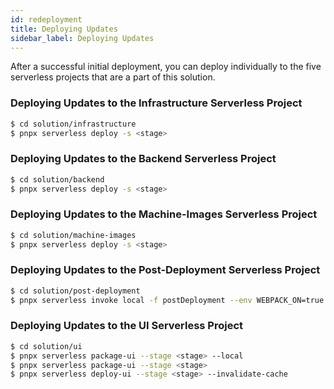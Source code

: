 ```yaml
---
id: redeployment
title: Deploying Updates
sidebar_label: Deploying Updates
---
```


After a successful initial deployment, you can deploy individually to the five serverless projects that are a part of this solution. 

### Deploying Updates to the Infrastructure Serverless Project

```bash
$ cd solution/infrastructure
$ pnpx serverless deploy -s <stage>
```

### Deploying Updates to the Backend Serverless Project

```bash
$ cd solution/backend
$ pnpx serverless deploy -s <stage>
```

### Deploying Updates to the Machine-Images Serverless Project

```bash
$ cd solution/machine-images
$ pnpx serverless deploy -s <stage>
```

### Deploying Updates to the Post-Deployment Serverless Project

```bash
$ cd solution/post-deployment
$ pnpx serverless invoke local -f postDeployment --env WEBPACK_ON=true -s <stage>
```

### Deploying Updates to the UI Serverless Project

```bash
$ cd solution/ui
$ pnpx serverless package-ui --stage <stage> --local
$ pnpx serverless package-ui --stage <stage>
$ pnpx serverless deploy-ui --stage <stage> --invalidate-cache
```